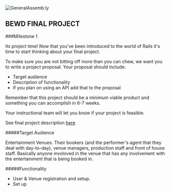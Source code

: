![GeneralAssemb.ly](https://github.com/generalassembly/ga-ruby-on-rails-for-devs/raw/master/images/ga.png "GeneralAssemb.ly")

BEWD FINAL PROJECT
--------

###Milestone 1

Its project time! Now that you've been introduced to the world of Rails it's time to start thinking about your final project. 

To make sure you are not bitting off more than you can chew, we want  you to write a project proposal. Your proposal should include: 

*	Target audience
*	Description of functionality
*	If you plan on using an API add that to the proposal

Remember that this project should be a minimum viable product and something you can accomplish in 6-7 weeks.

Your instructional team will let you know if your project is feasible. 

See  final project description [here](https://github.com/generalassembly-studio/BEWDiful_Students/blob/master/final_project.md)



#####Target Audience

Entertainment Venues. Their bookers (and the performer's agent that they deal with day-to-day), venue managers, production staff 
and front of house staff.
Basically anyone involoved in the venue that has any involvement with the entertainment that is being booked in.


#####Functionality

- User & Venue registration and setup.
- Set up 